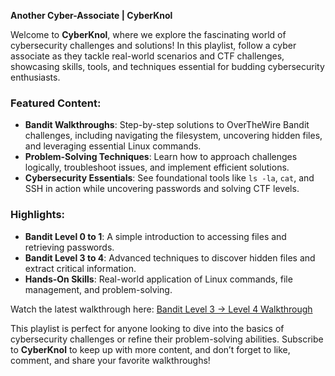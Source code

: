 **Another Cyber-Associate | CyberKnol**  

Welcome to **CyberKnol**, where we explore the fascinating world of cybersecurity challenges and solutions! In this playlist, follow a cyber associate as they tackle real-world scenarios and CTF challenges, showcasing skills, tools, and techniques essential for budding cybersecurity enthusiasts.

### Featured Content:
- **Bandit Walkthroughs**: Step-by-step solutions to OverTheWire Bandit challenges, including navigating the filesystem, uncovering hidden files, and leveraging essential Linux commands.
- **Problem-Solving Techniques**: Learn how to approach challenges logically, troubleshoot issues, and implement efficient solutions.
- **Cybersecurity Essentials**: See foundational tools like `ls -la`, `cat`, and SSH in action while uncovering passwords and solving CTF levels.

### Highlights:
- **Bandit Level 0 to 1**: A simple introduction to accessing files and retrieving passwords.
- **Bandit Level 3 to 4**: Advanced techniques to discover hidden files and extract critical information.
- **Hands-On Skills**: Real-world application of Linux commands, file management, and problem-solving.

Watch the latest walkthrough here: [Bandit Level 3 → Level 4 Walkthrough](https://youtu.be/mxt4Ey-LVJA?si=VvP3wfE0ksClDUE3)

This playlist is perfect for anyone looking to dive into the basics of cybersecurity challenges or refine their problem-solving abilities. Subscribe to **CyberKnol** to keep up with more content, and don’t forget to like, comment, and share your favorite walkthroughs!
